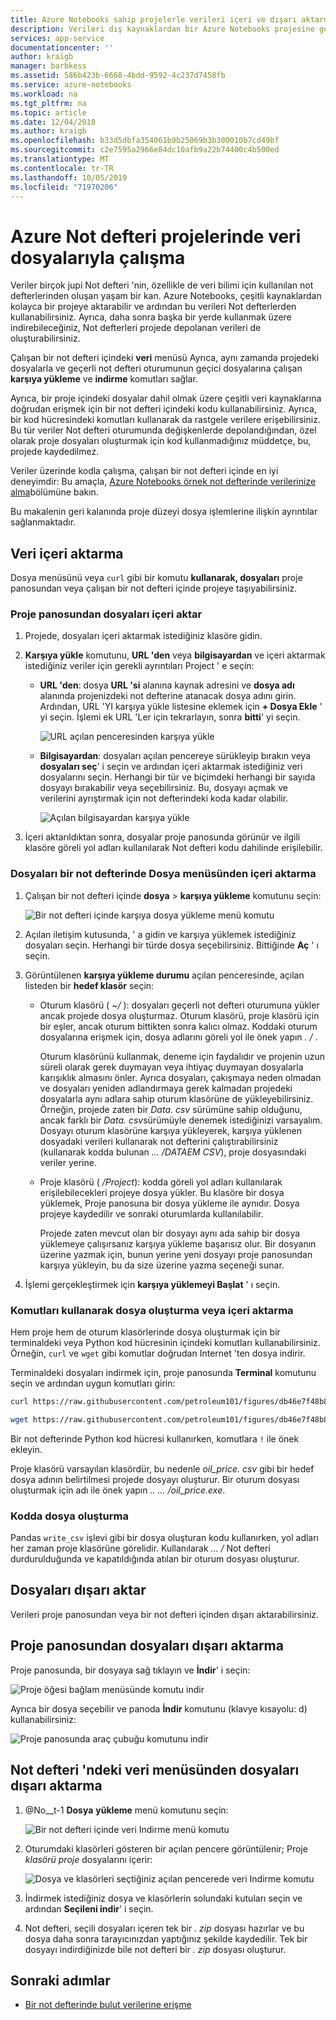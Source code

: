 ```yaml
---
title: Azure Notebooks sahip projelerle verileri içeri ve dışarı aktarma
description: Verileri dış kaynaklardan bir Azure Notebooks projesine getirme ve verileri bir projeden dışarı aktarma.
services: app-service
documentationcenter: ''
author: kraigb
manager: barbkess
ms.assetid: 586b423b-6668-4bdd-9592-4c237d7458fb
ms.service: azure-notebooks
ms.workload: na
ms.tgt_pltfrm: na
ms.topic: article
ms.date: 12/04/2018
ms.author: kraigb
ms.openlocfilehash: b33d5dbfa354061b9b25069b3b300010b7cd49bf
ms.sourcegitcommit: c2e7595a2966e84dc10afb9a22b74400c4b500ed
ms.translationtype: MT
ms.contentlocale: tr-TR
ms.lasthandoff: 10/05/2019
ms.locfileid: "71970206"
---
```

# <a name="work-with-data-files-in-azure-notebook-projects"></a>Azure Not defteri projelerinde veri dosyalarıyla çalışma

Veriler birçok jupi Not defteri 'nin, özellikle de veri bilimi için kullanılan not defterlerinden oluşan yaşam bir kan. Azure Notebooks, çeşitli kaynaklardan kolayca bir projeye aktarabilir ve ardından bu verileri Not defterlerden kullanabilirsiniz. Ayrıca, daha sonra başka bir yerde kullanmak üzere indirebileceğiniz, Not defterleri projede depolanan verileri de oluşturabilirsiniz.

Çalışan bir not defteri içindeki **veri** menüsü Ayrıca, aynı zamanda projedeki dosyalarla ve geçerli not defteri oturumunun geçici dosyalarına çalışan **karşıya yükleme** ve **indirme** komutları sağlar.

Ayrıca, bir proje içindeki dosyalar dahil olmak üzere çeşitli veri kaynaklarına doğrudan erişmek için bir not defteri içindeki kodu kullanabilirsiniz. Ayrıca, bir kod hücresindeki komutları kullanarak da rastgele verilere erişebilirsiniz. Bu tür veriler Not defteri oturumunda değişkenlerde depolandığından, özel olarak proje dosyaları oluşturmak için kod kullanmadığınız müddetçe, bu, projede kaydedilmez.

Veriler üzerinde kodla çalışma, çalışan bir not defteri içinde en iyi deneyimdir: Bu amaçla, [Azure Notebooks örnek not defterinde verilerinize alma](https://notebooks.azure.com/Microsoft/projects/samples/html/Getting%20to%20your%20Data%20in%20Azure%20Notebooks.ipynb)bölümüne bakın.

Bu makalenin geri kalanında proje düzeyi dosya işlemlerine ilişkin ayrıntılar sağlanmaktadır.

## <a name="import-data"></a>Veri içeri aktarma

Dosya menüsünü veya `curl` gibi bir komutu **kullanarak, dosyaları** proje panosundan veya çalışan bir not defteri içinde projeye taşıyabilirsiniz.

### <a name="import-files-from-the-project-dashboard"></a>Proje panosundan dosyaları içeri aktar

1. Projede, dosyaları içeri aktarmak istediğiniz klasöre gidin.

1. **Karşıya yükle** komutunu, **URL 'den** veya **bilgisayardan** ve içeri aktarmak istediğiniz veriler için gerekli ayrıntıları Project ' e seçin:

   - **URL 'den**: dosya **URL 'si** alanına kaynak adresini ve **dosya adı** alanında projenizdeki not defterine atanacak dosya adını girin. Ardından, URL 'YI karşıya yükle listesine eklemek için **+ Dosya Ekle** ' yi seçin. İşlemi ek URL 'Ler için tekrarlayın, sonra **bitti**' yi seçin.

     ![URL açılan penceresinden karşıya yükle](media/quickstarts/upload-from-url-popup.png)

   - **Bilgisayardan**: dosyaları açılan pencereye sürükleyip bırakın veya **dosyaları seç**' i seçin ve ardından içeri aktarmak istediğiniz veri dosyalarını seçin. Herhangi bir tür ve biçimdeki herhangi bir sayıda dosyayı bırakabilir veya seçebilirsiniz. Bu, dosyayı açmak ve verilerini ayrıştırmak için not defterindeki koda kadar olabilir.

     ![Açılan bilgisayardan karşıya yükle](media/quickstarts/upload-from-computer-popup.png)

1. İçeri aktarıldıktan sonra, dosyalar proje panosunda görünür ve ilgili klasöre göreli yol adları kullanılarak Not defteri kodu dahilinde erişilebilir.

### <a name="import-files-from-the-file-menu-in-a-notebook"></a>Dosyaları bir not defterinde Dosya menüsünden içeri aktarma

1. Çalışan bir not defteri içinde **dosya** > **karşıya yükleme** komutunu seçin:

    ![Bir not defteri içinde karşıya dosya yükleme menü komutu](media/file-menu-upload.png)

1. Açılan iletişim kutusunda, ' a gidin ve karşıya yüklemek istediğiniz dosyaları seçin. Herhangi bir türde dosya seçebilirsiniz. Bittiğinde **Aç** ' ı seçin.

1. Görüntülenen **karşıya yükleme durumu** açılan penceresinde, açılan listeden bir **hedef klasör** seçin:

    - Oturum klasörü ( *~/* ): dosyaları geçerli not defteri oturumuna yükler ancak projede dosya oluşturmaz. Oturum klasörü, proje klasörü için bir eşler, ancak oturum bittikten sonra kalıcı olmaz. Koddaki oturum dosyalarına erişmek için, dosya adlarını göreli yol ile önek yapın *. /* .

        Oturum klasörünü kullanmak, deneme için faydalıdır ve projenin uzun süreli olarak gerek duymayan veya ihtiyaç duymayan dosyalarla karışıklık almasını önler. Ayrıca dosyaları, çakışmaya neden olmadan ve dosyaları yeniden adlandırmaya gerek kalmadan projedeki dosyalarla aynı adlara sahip oturum klasörüne de yükleyebilirsiniz. Örneğin, projede zaten bir *Data. csv* sürümüne sahip olduğunu, ancak farklı bir *Data. csv*sürümüyle denemek istediğinizi varsayalım. Dosyayı oturum klasörüne karşıya yükleyerek, karşıya yüklenen dosyadaki verileri kullanarak not defterini çalıştırabilirsiniz (kullanarak kodda bulunan *... /DATAEM CSV*), proje dosyasındaki veriler yerine.

    - Proje klasörü ( */Project*): kodda göreli yol adları kullanılarak erişilebilecekleri projeye dosya yükler. Bu klasöre bir dosya yüklemek, Proje panosuna bir dosya yükleme ile aynıdır. Dosya projeye kaydedilir ve sonraki oturumlarda kullanılabilir.

        Projede zaten mevcut olan bir dosyayı aynı ada sahip bir dosya yüklemeye çalışırsanız karşıya yükleme başarısız olur. Bir dosyanın üzerine yazmak için, bunun yerine yeni dosyayı proje panosundan karşıya yükleyin, bu da size üzerine yazma seçeneği sunar.

1. İşlemi gerçekleştirmek için **karşıya yüklemeyi Başlat** ' ı seçin.

### <a name="create-or-import-files-using-commands"></a>Komutları kullanarak dosya oluşturma veya içeri aktarma

Hem proje hem de oturum klasörlerinde dosya oluşturmak için bir terminaldeki veya Python kod hücresinin içindeki komutları kullanabilirsiniz. Örneğin, `curl` ve `wget` gibi komutlar doğrudan Internet 'ten dosya indirir.

Terminaldeki dosyaları indirmek için, proje panosunda **Terminal** komutunu seçin ve ardından uygun komutları girin:

```bash
curl https://raw.githubusercontent.com/petroleum101/figures/db46e7f48b8aab67a0dfe31696f6071fb7a84f1e/oil_price/oil_price.csv -o oil_price.csv

wget https://raw.githubusercontent.com/petroleum101/figures/db46e7f48b8aab67a0dfe31696f6071fb7a84f1e/oil_price/oil_price.csv -o oil_price.csv
```

Bir not defterinde Python kod hücresi kullanırken, komutlara `!` ile önek ekleyin.

Proje klasörü varsayılan klasördür, bu nedenle *oil_price. csv* gibi bir hedef dosya adının belirtilmesi projede dosyayı oluşturur. Bir oturum dosyası oluşturmak için adı ile önek yapın *..*  *... /oil_price.exe*.

### <a name="create-files-in-code"></a>Kodda dosya oluşturma

Pandas `write_csv` işlevi gibi bir dosya oluşturan kodu kullanırken, yol adları her zaman proje klasörüne görelidir. Kullanılarak *... /* Not defteri durdurulduğunda ve kapatıldığında atılan bir oturum dosyası oluşturur.

## <a name="export-files"></a>Dosyaları dışarı aktar

Verileri proje panosundan veya bir not defteri içinden dışarı aktarabilirsiniz.

## <a name="export-files-from-the-project-dashboard"></a>Proje panosundan dosyaları dışarı aktarma

Proje panosunda, bir dosyaya sağ tıklayın ve **İndir**' i seçin:

![Proje öğesi bağlam menüsünde komutu indir](media/download-command.png)

Ayrıca bir dosya seçebilir ve panoda **İndir** komutunu (klavye kısayolu: d) kullanabilirsiniz:

![Proje panosunda araç çubuğu komutunu indir](media/download-command-toolbar.png)

## <a name="export-files-from-the-data-menu-in-a-notebook"></a>Not defteri 'ndeki veri menüsünden dosyaları dışarı aktarma

1. @No__t-1 **Dosya** **yükleme** menü komutunu seçin:

    ![Bir not defteri içinde veri Indirme menü komutu](media/file-menu-download.png)

1. Oturumdaki klasörleri gösteren bir açılan pencere görüntülenir; Proje *klasörü proje* dosyalarını içerir:

    ![Dosya ve klasörleri seçtiğiniz açılan pencerede veri Indirme komutu](media/file-menu-download-popup.png)

1. İndirmek istediğiniz dosya ve klasörlerin solundaki kutuları seçin ve ardından **Seçileni indir**' i seçin.

1. Not defteri, seçili dosyaları içeren tek bir *. zip* dosyası hazırlar ve bu dosya daha sonra tarayıcınızdan yaptığınız şekilde kaydedilir. Tek bir dosyayı indirdiğinizde bile not defteri bir *. zip* dosyası oluşturur.

## <a name="next-steps"></a>Sonraki adımlar

- [Bir not defterinde bulut verilerine erişme](access-data-resources-jupyter-notebooks.md)
